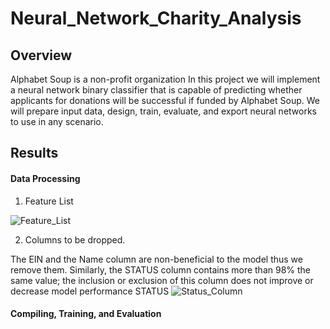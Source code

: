 # Neural_Network_Charity_Analysis
## Overview
Alphabet Soup is a non-profit organization
In this project we will implement a neural network binary classifier that is capable of predicting whether applicants for donations will be successful if funded by Alphabet Soup. We will prepare input data, design, train, evaluate, and export neural networks to use in any scenario.
## Results
#### Data Processing
1. Feature List

![Feature_List](https://user-images.githubusercontent.com/67847583/131268029-882652b3-4531-4262-831e-e6ad5b908828.png)

2. Columns to be dropped.

The EIN and the Name column are non-beneficial to the model thus we remove them. Similarly, the STATUS column contains more than 98% the same value; the inclusion or exclusion of this column does not improve or decrease model performance
STATUS
![Status_Column](https://user-images.githubusercontent.com/67847583/131268084-58826bc2-fa5d-4c69-8171-9e4bbb9fc9a8.png)

#### Compiling, Training, and Evaluation
